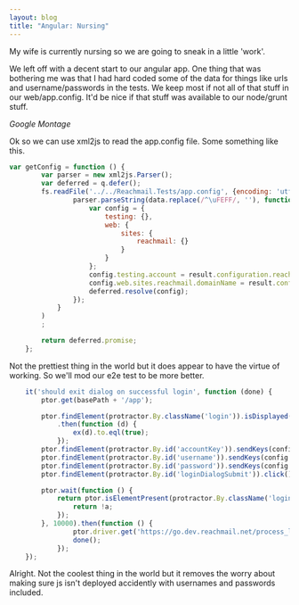 ```yaml
---
layout: blog
title: "Angular: Nursing" 
---
```


My wife is currently nursing so we are going to sneak in a little 'work'.  

<!--more-->

We left off with a decent start to our angular app. One thing that was bothering me was that I had hard coded some of the data 
for things like urls and username/passwords in the tests. We keep most if not all of that stuff in our web/app.config. It'd be 
nice if that stuff was available to our node/grunt stuff.

_Google Montage_  

Ok so we can use xml2js to read the app.config file. Some something like this.  

```javascript
var getConfig = function () {
        var parser = new xml2js.Parser();
        var deferred = q.defer();
        fs.readFile('../../Reachmail.Tests/app.config', {encoding: 'utf8'}, function (err, data) {
                parser.parseString(data.replace(/^\uFEFF/, ''), function (err, result) {
                    var config = {
                        testing: {},
                        web: {
                            sites: {
                                reachmail: {}
                            }
                        }
                    };
                    config.testing.account = result.configuration.reachmail[0].testing[0].account[0].$;
                    config.web.sites.reachmail.domainName = result.configuration.reachmail[0].web[0].sites[0].reachmail[0].$.domainName;
                    deferred.resolve(config);
                });
            }
        )
        ;

        return deferred.promise;
    };
```

Not the prettiest thing in the world but it does appear to have the virtue of working. So we'll mod our e2e test to be more better.  


```javascript
    it('should exit dialog on successful login', function (done) {
        ptor.get(basePath + '/app');

        ptor.findElement(protractor.By.className('login')).isDisplayed()
            .then(function (d) {
                ex(d).to.eql(true);
            });
        ptor.findElement(protractor.By.id('accountKey')).sendKeys(config.testing.account.key);
        ptor.findElement(protractor.By.id('username')).sendKeys(config.testing.account.username);
        ptor.findElement(protractor.By.id('password')).sendKeys(config.testing.account.password);
        ptor.findElement(protractor.By.id('loginDialogSubmit')).click();

        ptor.wait(function () {
            return ptor.isElementPresent(protractor.By.className('login')).then(function (a) {
                return !a;
            });
        }, 10000).then(function () {
                ptor.driver.get('https://go.dev.reachmail.net/process_logout.asp');
                done();
            });
    });
```

Alright. Not the coolest thing in the world but it removes the worry about making sure js isn't deployed accidently with usernames and passwords included.
